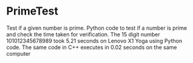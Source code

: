 # PrimeTest
Test if a given number is prime.
Python code to test if a number is prime and check the time taken for verification.
The 15 digit number 101012345678989 took 5.21 seconds on Lenovo X1 Yoga using Python code.
The same code in C++ executes in 0.02 seconds on the same computer
